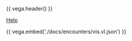 {{ vega.header() }}

<a href="../help/index.html" class="icon fa-question-circle"> Help</a>

{{ vega.embed('./docs/encounters/vis.vl.json') }}
<!--
<br />
<span style="font-weight: bold">
    Encounter Insurance Types
</span>
{{ vega.embed('./docs/encounters/all-vis.vl.json') }}
 {{ vega.embed('./docs/encounters/chronic-vis.vl.json') }}
<br />
{{ vega.embed('./docs/encounters/other-vis.vl.json') }} -->


<style>
/* hack to turn off gray background in the readthedocs theme */
.wy-nav-content-wrap { background-color: #fcfcfc !important; }
</style>

